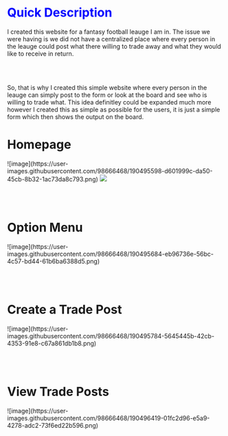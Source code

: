 <h1 style="color:blue">Quick Description</h1>
<div>I created this website for a fantasy football leauge I am in. The issue we were having is we did not have a centralized place where every person in the leauge could post what there willing to trade away and what they would like to receive in return. </div>

<br></br>

<div>So, that is why I created this simple website where every person in the leauge can simply post to the form or look at the board and see who is willing to trade what. This idea definitley could be expanded much more however I created this as simple as possible for the users, it is just a simple form which then shows the output on the board.</div>



<h1>Homepage</h1>
![image](https://user-images.githubusercontent.com/98666468/190495598-d601999c-da50-45cb-8b32-1ac73da8c793.png)
<img src="![image](https://user-images.githubusercontent.com/98666468/190495598-d601999c-da50-45cb-8b32-1ac73da8c793.png)"></img>


<br></br>

<h1>Option Menu</h1>
![image](https://user-images.githubusercontent.com/98666468/190495684-eb96736e-56bc-4c57-bd44-61b6ba6388d5.png)


<br></br>

<h1>Create a Trade Post</h1>
![image](https://user-images.githubusercontent.com/98666468/190495784-5645445b-42cb-4353-91e8-c67a861db1b8.png)

<br></br>

<h1>View Trade Posts</h1>
![image](https://user-images.githubusercontent.com/98666468/190496419-01fc2d96-e5a9-4278-adc2-73f6ed22b596.png)
